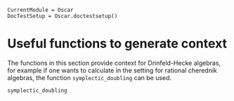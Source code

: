 ```@meta
CurrentModule = Oscar
DocTestSetup = Oscar.doctestsetup()
```

# Useful functions to generate context
The functions in this section provide context for
Drinfeld-Hecke algebras, for example if one wants to calculate
in the setting for rational cherednik algebras, the function
```symplectic_doubling``` can be used.
```@docs
symplectic_doubling
```
